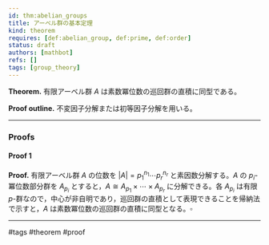 ```yaml
---
id: thm:abelian_groups
title: アーベル群の基本定理
kind: theorem
requires: [def:abelian_group, def:prime, def:order]
status: draft
authors: [mathbot]
refs: []
tags: [group_theory]
---
```


**Theorem.** 有限アーベル群 $A$ は素数冪位数の巡回群の直積に同型である。

**Proof outline.** 不変因子分解または初等因子分解を用いる。

---

### Proofs

#### Proof 1
**Proof.**
有限アーベル群 $A$ の位数を $|A|=p_1^{n_1}\cdots p_r^{n_r}$ と素因数分解する。$A$ の $p_i$-冪位数部分群を $A_{p_i}$ とすると，$A\cong A_{p_1}\times\cdots\times A_{p_r}$ に分解できる。各 $A_{p_i}$ は有限 $p$-群なので，中心が非自明であり，巡回群の直積として表現できることを帰納法で示すと，$A$ は素数冪位数の巡回群の直積に同型となる。$\square$

---

#tags #theorem #proof
